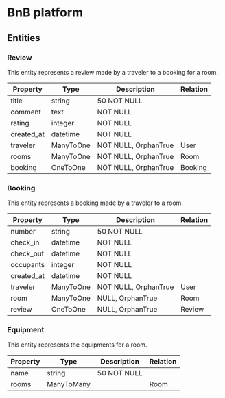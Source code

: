 # BnB platform

## Entities

### Review

This entity represents a review made by a traveler to a booking for a room.

| Property   | Type      | Description          | Relation |
| ---------- | --------- | -------------------- | -------- |
| title      | string    | 50 NOT NULL          |          |
| comment    | text      | NOT NULL             |          |
| rating     | integer   | NOT NULL             |          |
| created_at | datetime  | NOT NULL             |          |
| traveler   | ManyToOne | NOT NULL, OrphanTrue | User     |
| rooms      | ManyToOne | NOT NULL, OrphanTrue | Room     |
| booking    | OneToOne  | NOT NULL, OrphanTrue | Booking  |

### Booking

This entity represents a booking made by a traveler to a room.

| Property   | Type      | Description          | Relation |
| ---------- | --------- | -------------------- | -------- |
| number     | string    | 50 NOT NULL          |          |
| check_in   | datetime  | NOT NULL             |          |
| check_out  | datetime  | NOT NULL             |          |
| occupants  | integer   | NOT NULL             |          |
| created_at | datetime  | NOT NULL             |          |
| traveler   | ManyToOne | NOT NULL, OrphanTrue | User     |
| room       | ManyToOne | NULL, OrphanTrue     | Room     |
| review     | OneToOne  | NULL, OrphanTrue     | Review   |

### Equipment

This entity represents the equipments for a room.

| Property | Type       | Description | Relation |
| -------- | ---------- | ----------- | -------- |
| name     | string     | 50 NOT NULL |          |
| rooms    | ManyToMany |             | Room     |
